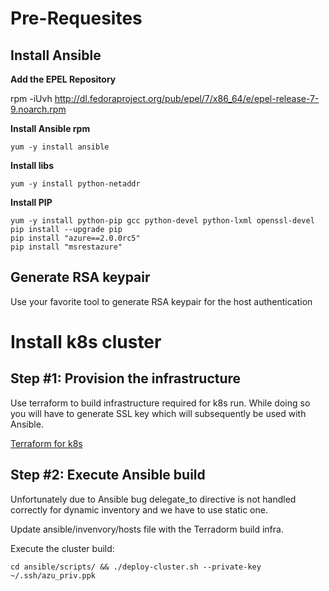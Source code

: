 # Pre-Requesites

## Install Ansible

**Add the EPEL Repository**

rpm -iUvh http://dl.fedoraproject.org/pub/epel/7/x86_64/e/epel-release-7-9.noarch.rpm

**Install Ansible rpm**

```
yum -y install ansible
```

**Install libs**

```
yum -y install python-netaddr
```

**Install PIP**

```
yum -y install python-pip gcc python-devel python-lxml openssl-devel
pip install --upgrade pip
pip install "azure==2.0.0rc5"
pip install "msrestazure"
```
## Generate RSA keypair

Use your favorite tool to generate RSA keypair for the host authentication

# Install k8s cluster

## Step #1: Provision the infrastructure

Use terraform to build infrastructure required for k8s run. 
While doing so you will have to generate SSL key which will
subsequently be used with Ansible.

[Terraform for k8s](https://github.com/mgis-architects/terraform/tree/master/azure/k8s.form)

## Step #2: Execute Ansible build

Unfortunately due to Ansible bug delegate_to directive is not handled
correctly for dynamic inventory and we have to use static one.

Update ansible/invenvory/hosts file with the Terradorm build infra.

Execute the cluster build:

```
cd ansible/scripts/ && ./deploy-cluster.sh --private-key ~/.ssh/azu_priv.ppk
```